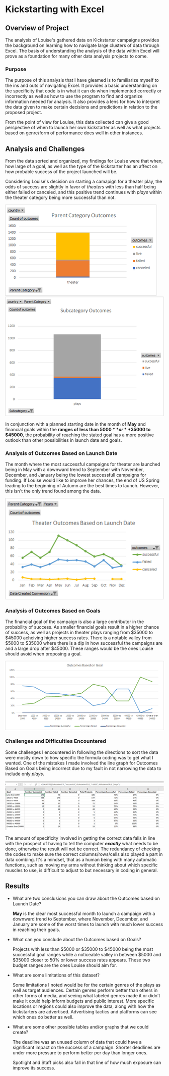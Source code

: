 # Kickstarting with Excel

## Overview of Project

   The analysis of Louise's gathered data on Kickstarter campaigns provides the background on learning how to navigate large clusters of data through Excel. The basis of understanding the analysis of the data within Excel will prove as a foundation for many other data analysis projects to come.

### Purpose

   The purpose of this analysis that I have gleamed is to familiarize myself to the ins and outs of navigating Excel. It provides a basic understanding on the specificity that code is in what it can do when implemented correctly or incorrectly as well as how to use the program to find and organize information needed for analysis. It also provides a lens for how to interpret the data given to make certain decisions and predictions in relation to the proposed project.

   From the point of view for Louise, this data collected can give a good perspective of when to launch her own kickstarter as well as what projects based on genre/form of performance does well in other instances. 

## Analysis and Challenges

   From the data sorted and organized, my findings for Louise were that when, how large of a goal, as well as the type of the kickstarter has an affect on how probable success of the project launched will be.

   Considering Louise's decision on starting a camapign for a theater play, the odds of success are slightly in favor of _theaters_ with less than half being either failed or canceled, and this positive trend continues with _plays_ within the theater category being more successful than not.

![Outcomes of Theater](Write-up_Resources/Outcomes_of_Theater.png)
![Outcomes of Plays](Write-up_Resources/Outcomes_of_Plays.png)

   In conjunction with a planned starting date in the month of **May** and financial goals within the **ranges of less than $5000** or **$35000 to $45000**, the probability of reaching the stated goal has a more positive outlook than other possibilities in launch date and goals.

    
### Analysis of Outcomes Based on Launch Date
 
   The month where the most successful campaigns for theater are launched being in May with a downward trend to September with November, December, and January being the lowest successfull campaigns for funding. If Louise would like to improve her chances, the end of US Spring leading to the beginning of Autumn are the best times to launch. However, this isn't the only trend found among the data.
   
![Theater Outcomes vs Launch](Resources/Theater_Outcomes_Vs_Launch.png)

### Analysis of Outcomes Based on Goals

   The financial goal of the campaign is also a large contributor in the probability of success. As smaller financial goals result in a higher chance of success, as well as projects in theater plays ranging from $35000 to $45000 acheiving higher success rates. There is a notable valley from $5000 to $35000 where there is a dip in how successful the campaigns are and a large drop after $45000. These ranges would be the ones Louise should avoid when proposing a goal.
   
![Outcomes vs Goals](Resources/Outcomes_vs_Goals.png)

### Challenges and Difficulties Encountered

   Some challenges I encountered in following the directions to sort the data were mostly down to how specific the formula coding was to get what I wanted. One of the mistakes I made involved the line graph for Outcomes Based on Goals being incorrect due to my fault in not narrowing the data to include only _plays_. 

![Coding Specificity](Write-up_Resources/coding_specificity.png)

   The amount of specificity involved in getting the correct data falls in line with the prospect of having to tell the computer **_exactly_** what needs to be done, otherwise the result will not be correct. The redundancy of checking the codes to make sure the correct columns/rows/cells also played a part in data combing. It's a mindset, that as a human being with many automatic functions, such as moving my arms without thinking about which specific muscles to use, is difficult to adjust to but necessary in coding in general.

## Results

- What are two conclusions you can draw about the Outcomes based on Launch Date?
    
    **May** is the clear most successful month to launch a campaign with a downward trend to September, where November, December, and January are some of the worst times to launch with much lower success in reaching their goals.

- What can you conclude about the Outcomes based on Goals?

    Projects with less than $5000 or $35000 to $45000 being the most successful goal ranges while a noticeable valley in between $5000 and $35000 closer to 50% or lower success rates appears. These two budget ranges are the ones Louise should aim for.

- What are some limitations of this dataset?
    
    Some limitations I noted would be for the certain genres of the plays as well as target audiences. Certain genres perform better than others in other forms of media, and seeing what labeled genres made it or didn't make it could help inform budgets and public interest. More specific locations or regions could also improve the data, along with how the kickstarters are advertised. Advertising tactics and platforms can see which ones do better as well.

- What are some other possible tables and/or graphs that we could create?

    The deadline was an unused column of data that could have a significant impact on the success of a campaign. Shorter deadlines are under more pressure to perform better per day than longer ones.

    Spotlight and Staff picks also fall in that line of how much exposure can improve its success.
